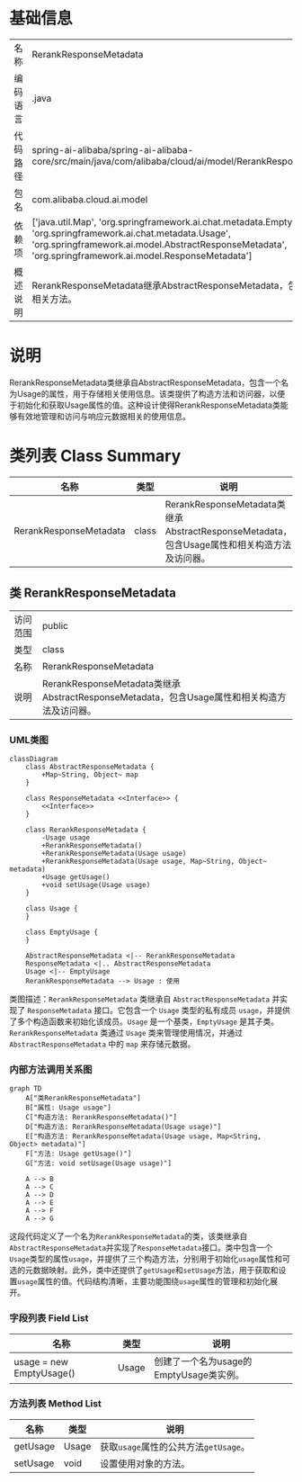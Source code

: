 # 基础信息

|      |      |
|------|------|
| 名称 | RerankResponseMetadata |
| 编码语言 | .java |
| 代码路径 | spring-ai-alibaba/spring-ai-alibaba-core/src/main/java/com/alibaba/cloud/ai/model/RerankResponseMetadata.java |
| 包名 | com.alibaba.cloud.ai.model |
| 依赖项 | ['java.util.Map', 'org.springframework.ai.chat.metadata.EmptyUsage', 'org.springframework.ai.chat.metadata.Usage', 'org.springframework.ai.model.AbstractResponseMetadata', 'org.springframework.ai.model.ResponseMetadata'] |
| 概述说明 | RerankResponseMetadata继承AbstractResponseMetadata，包含Usage属性及相关方法。 |

# 说明

RerankResponseMetadata类继承自AbstractResponseMetadata，包含一个名为Usage的属性，用于存储相关使用信息。该类提供了构造方法和访问器，以便于初始化和获取Usage属性的值。这种设计使得RerankResponseMetadata类能够有效地管理和访问与响应元数据相关的使用信息。

# 类列表 Class Summary

| 名称   | 类型  | 说明 |
|-------|------|-------------|
| RerankResponseMetadata | class | RerankResponseMetadata类继承AbstractResponseMetadata，包含Usage属性和相关构造方法及访问器。 |



## 类 RerankResponseMetadata

|      |      |
|------|------|
| 访问范围 | public |
| 类型 | class |
| 名称 | RerankResponseMetadata |
| 说明 | RerankResponseMetadata类继承AbstractResponseMetadata，包含Usage属性和相关构造方法及访问器。 |


### UML类图

```mermaid
classDiagram
    class AbstractResponseMetadata {
        +Map~String, Object~ map
    }

    class ResponseMetadata <<Interface>> {
        <<Interface>>
    }

    class RerankResponseMetadata {
        -Usage usage
        +RerankResponseMetadata()
        +RerankResponseMetadata(Usage usage)
        +RerankResponseMetadata(Usage usage, Map~String, Object~ metadata)
        +Usage getUsage()
        +void setUsage(Usage usage)
    }

    class Usage {
    }

    class EmptyUsage {
    }

    AbstractResponseMetadata <|-- RerankResponseMetadata
    ResponseMetadata <|.. AbstractResponseMetadata
    Usage <|-- EmptyUsage
    RerankResponseMetadata --> Usage : 使用
```

类图描述：`RerankResponseMetadata` 类继承自 `AbstractResponseMetadata` 并实现了 `ResponseMetadata` 接口。它包含一个 `Usage` 类型的私有成员 `usage`，并提供了多个构造函数来初始化该成员。`Usage` 是一个基类，`EmptyUsage` 是其子类。`RerankResponseMetadata` 类通过 `Usage` 类来管理使用情况，并通过 `AbstractResponseMetadata` 中的 `map` 来存储元数据。


### 内部方法调用关系图

```mermaid
graph TD
    A["类RerankResponseMetadata"]
    B["属性: Usage usage"]
    C["构造方法: RerankResponseMetadata()"]
    D["构造方法: RerankResponseMetadata(Usage usage)"]
    E["构造方法: RerankResponseMetadata(Usage usage, Map<String, Object> metadata)"]
    F["方法: Usage getUsage()"]
    G["方法: void setUsage(Usage usage)"]

    A --> B
    A --> C
    A --> D
    A --> E
    A --> F
    A --> G
```

这段代码定义了一个名为`RerankResponseMetadata`的类，该类继承自`AbstractResponseMetadata`并实现了`ResponseMetadata`接口。类中包含一个`Usage`类型的属性`usage`，并提供了三个构造方法，分别用于初始化`usage`属性和可选的元数据映射。此外，类中还提供了`getUsage`和`setUsage`方法，用于获取和设置`usage`属性的值。代码结构清晰，主要功能围绕`usage`属性的管理和初始化展开。

### 字段列表 Field List

| 名称  | 类型  | 说明 |
|-------|-------|------|
| usage = new EmptyUsage() | Usage | 创建了一个名为usage的EmptyUsage类实例。 |

### 方法列表 Method List

| 名称  | 类型  | 说明 |
|-------|-------|------|
| getUsage | Usage | 获取`usage`属性的公共方法`getUsage`。 |
| setUsage | void | 设置使用对象的方法。 |




